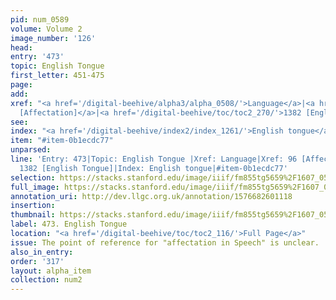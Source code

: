 ```yaml
---
pid: num_0589
volume: Volume 2
image_number: '126'
head: 
entry: '473'
topic: English Tongue
first_letter: 451-475
page: 
add: 
xref: "<a href='/digital-beehive/alpha3/alpha_0508/'>Language</a>|<a href='/digital-beehive/num1/num_0099/'>96
  [Affectation]</a>|<a href='/digital-beehive/toc/toc2_270/'>1382 [English Tongue]</a>"
see: 
index: "<a href='/digital-beehive/index2/index_1261/'>English tongue</a>"
item: "#item-0b1ecdc77"
unparsed: 
line: 'Entry: 473|Topic: English Tongue |Xref: Language|Xref: 96 [Affectation]|Xref:
  1382 [English Tongue]|Index: English tongue|#item-0b1ecdc77'
selection: https://stacks.stanford.edu/image/iiif/fm855tg5659%2F1607_0593/828,2209,2993,924/full/0/default.jpg
full_image: https://stacks.stanford.edu/image/iiif/fm855tg5659%2F1607_0593/full/full/0/default.jpg
annotation_uri: http://dev.llgc.org.uk/annotation/1576682601118
insertion: 
thumbnail: https://stacks.stanford.edu/image/iiif/fm855tg5659%2F1607_0593/828,2209,600,180/250,/0/default.jpg
label: 473. English Tongue
location: "<a href='/digital-beehive/toc/toc2_116/'>Full Page</a>"
issue: The point of reference for "affectation in Speech" is unclear.
also_in_entry: 
order: '317'
layout: alpha_item
collection: num2
---
```

